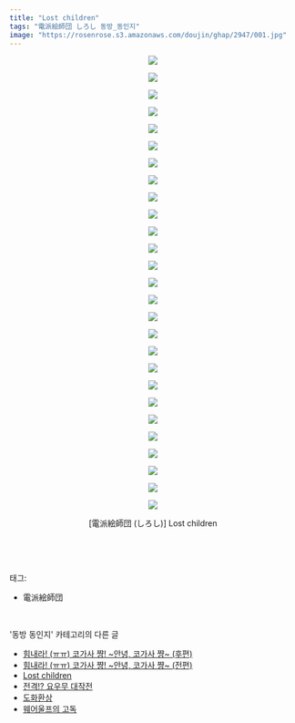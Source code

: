 ```yaml
---
title: "Lost children"
tags: "電派絵師団 しろし 동방_동인지"
image: "https://rosenrose.s3.amazonaws.com/doujin/ghap/2947/001.jpg"
---
```

<div class="article">
<p style="text-align: center; clear: none; float: none;"><img src="{{ site.imgserver1 }}/ghap/2947/001.jpg"/></p>
<p style="text-align: center; clear: none; float: none;"><img src="{{ site.imgserver1 }}/ghap/2947/002.jpg"/></p>
<p style="text-align: center; clear: none; float: none;"><img src="{{ site.imgserver1 }}/ghap/2947/003.jpg"/></p>
<p style="text-align: center; clear: none; float: none;"><img src="{{ site.imgserver1 }}/ghap/2947/004.jpg"/></p>
<p style="text-align: center; clear: none; float: none;"><img src="{{ site.imgserver1 }}/ghap/2947/005.jpg"/></p>
<p style="text-align: center; clear: none; float: none;"><img src="{{ site.imgserver1 }}/ghap/2947/006.jpg"/></p>
<p style="text-align: center; clear: none; float: none;"><img src="{{ site.imgserver1 }}/ghap/2947/007.jpg"/></p>
<p style="text-align: center; clear: none; float: none;"><img src="{{ site.imgserver1 }}/ghap/2947/008.jpg"/></p>
<p style="text-align: center; clear: none; float: none;"><img src="{{ site.imgserver1 }}/ghap/2947/009.jpg"/></p>
<p style="text-align: center; clear: none; float: none;"><img src="{{ site.imgserver1 }}/ghap/2947/010.jpg"/></p>
<p style="text-align: center; clear: none; float: none;"><img src="{{ site.imgserver1 }}/ghap/2947/011.jpg"/></p>
<p style="text-align: center; clear: none; float: none;"><img src="{{ site.imgserver1 }}/ghap/2947/012.jpg"/></p>
<p style="text-align: center; clear: none; float: none;"><img src="{{ site.imgserver1 }}/ghap/2947/013.jpg"/></p>
<p style="text-align: center; clear: none; float: none;"><img src="{{ site.imgserver1 }}/ghap/2947/014.jpg"/></p>
<p style="text-align: center; clear: none; float: none;"><img src="{{ site.imgserver1 }}/ghap/2947/015.jpg"/></p>
<p style="text-align: center; clear: none; float: none;"><img src="{{ site.imgserver1 }}/ghap/2947/016.jpg"/></p>
<p style="text-align: center; clear: none; float: none;"><img src="{{ site.imgserver1 }}/ghap/2947/017.jpg"/></p>
<p style="text-align: center; clear: none; float: none;"><img src="{{ site.imgserver1 }}/ghap/2947/018.jpg"/></p>
<p style="text-align: center; clear: none; float: none;"><img src="{{ site.imgserver1 }}/ghap/2947/019.jpg"/></p>
<p style="text-align: center; clear: none; float: none;"><img src="{{ site.imgserver1 }}/ghap/2947/020.jpg"/></p>
<p style="text-align: center; clear: none; float: none;"><img src="{{ site.imgserver1 }}/ghap/2947/021.jpg"/></p>
<p style="text-align: center; clear: none; float: none;"><img src="{{ site.imgserver1 }}/ghap/2947/022.jpg"/></p>
<p style="text-align: center; clear: none; float: none;"><img src="{{ site.imgserver1 }}/ghap/2947/023.jpg"/></p>
<p style="text-align: center; clear: none; float: none;"><img src="{{ site.imgserver1 }}/ghap/2947/024.jpg"/></p>
<p style="text-align: center; clear: none; float: none;"><img src="{{ site.imgserver1 }}/ghap/2947/025.jpg"/></p>
<p style="text-align: center; clear: none; float: none;"><img src="{{ site.imgserver1 }}/ghap/2947/026.jpg"/></p>
<p style="text-align: center; clear: none; float: none;"><img src="{{ site.imgserver1 }}/ghap/2947/027.jpg"/></p>
<p style="text-align: center; clear: none; float: none;">[電派絵師団 (しろし)] Lost children</p>
<p><br/></p>
</div><br/>
<div class="tagTrail">
<p>태그: </p>
<ul>
<li>電派絵師団</li>
</ul>
</div><br/>
<div class="another">
<p>'동방 동인지' 카테고리의 다른 글</p>
<ul>
<li><a href="/ghap_2952">힘내라! (ㅠㅠ) 코가사 쨩! ~안녕, 코가사 쨩~ (후편)</a></li>
<li><a href="/ghap_2951">힘내라! (ㅠㅠ) 코가사 쨩! ~안녕, 코가사 쨩~ (전편)</a></li>
<li><a href="/ghap_2947">Lost children</a></li>
<li><a href="/ghap_2945">전격!? 요우무 대작전</a></li>
<li><a href="/ghap_2944">도화환상</a></li>
<li><a href="/ghap_2941">웨어울프의 고독</a></li>
</ul>
</div><br/>
<div class="cb_module cb_fluid">
<div class="cb_wrt cb_profile">
</div><!-- commentList close -->
</div><br/>
